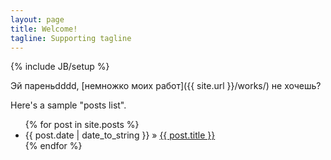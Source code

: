 ```yaml
---
layout: page
title: Welcome!
tagline: Supporting tagline
---
```

{% include JB/setup %}

Эй пареньdddd, [немножко моих работ]({{ site.url }}/works/) не хочешь?

<!--
Привет. Меня зовут Игорь. Я живу в городе Донецк, Украина. Около 5 лет я профессионально занимаюсь разработкой приложений и игр.
Некоторые из моих работ вы можете видеть в портфолио.

С 2009 по 2011 я развивал своё популярное приложение в русской социальной сети ВКонтакте, которое называлось (Сюприз).
Приложение было сезонным, но иногда выходило в топ-3 приложений с дневной аудиторией 1.3 млн человек.
За все стороны приложения, кроме арта я отвечал сам (серверный бэкэнд, флэш фронтэнд, маркетинг, работа с художниками и т.д.)
Параллельно я по сам сделал еще несколько приложений (Аппетитное мороженое для друга, Комплимент дня, Футбольный чемпион).
Эти проекты были закончены, работали, были переменно успешными, но хитами к сожалению не стали.

В 2011 году я попробовал создать флэш игру на основе физического движка. Это занятие оказалось интересным и следующие годы
по сегодняшний день я разрабатывал казуальные флэш игры, которые вы можете посмотреть в моём портфолио.

В последнее время я также использую AIR, для того, чтобы портировать игры на айОС и андроид. Эти игры вы также можете
увидеть на странице моего портфолио.

Сегодняшние дни:
привет
Сейчас я делаю прототипы игр на юнити и планирую в скором времени закончить одну из игр на этой безусловно перспективной
технологии. Также продолжаю создавать игры на ЭИР и флэш.

Разрабатывая игры, важно также играть в них, поэтому я стараюсь играть по-чаще. Если вам интересно
мой уровень Клэш оф Кланс 47, с таун холл 7. =) на 17 фев 2014.
-->
<!--
Надо будет вынести такие переменны в отдельное место, чтобы я всегда знал где их можно поменять.
-->

Here's a sample "posts list".

<ul class="posts">
  {% for post in site.posts %}
    <li><span>{{ post.date | date_to_string }}</span> &raquo; <a href="{{ BASE_PATH }}{{ post.url }}">{{ post.title }}</a></li>
  {% endfor %}
</ul>
